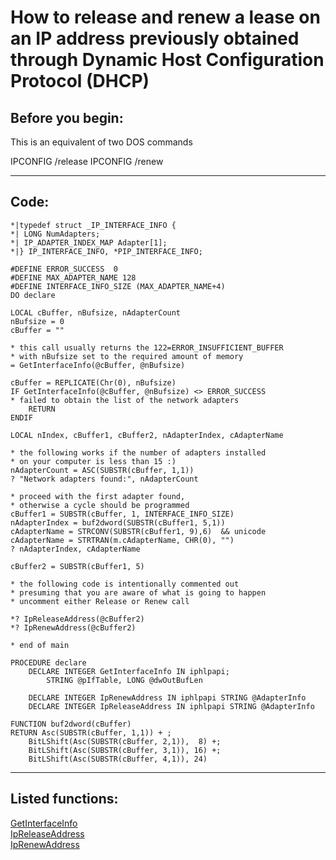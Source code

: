 
# How to release and renew a lease on an IP address previously obtained through Dynamic Host Configuration Protocol (DHCP)

## Before you begin:
This is an equivalent of two DOS commands  
<div class=precode>IPCONFIG /release  
IPCONFIG /renew   
</div>  
  
***  


## Code:
```foxpro  
*|typedef struct _IP_INTERFACE_INFO {
*| LONG NumAdapters;
*| IP_ADAPTER_INDEX_MAP Adapter[1];
*|} IP_INTERFACE_INFO, *PIP_INTERFACE_INFO;

#DEFINE ERROR_SUCCESS  0
#DEFINE MAX_ADAPTER_NAME 128
#DEFINE INTERFACE_INFO_SIZE (MAX_ADAPTER_NAME+4)
DO declare

LOCAL cBuffer, nBufsize, nAdapterCount
nBufsize = 0
cBuffer = ""

* this call usually returns the 122=ERROR_INSUFFICIENT_BUFFER
* with nBufsize set to the required amount of memory
= GetInterfaceInfo(@cBuffer, @nBufsize)

cBuffer = REPLICATE(Chr(0), nBufsize)
IF GetInterfaceInfo(@cBuffer, @nBufsize) <> ERROR_SUCCESS
* failed to obtain the list of the network adapters
	RETURN
ENDIF

LOCAL nIndex, cBuffer1, cBuffer2, nAdapterIndex, cAdapterName

* the following works if the number of adapters installed
* on your computer is less than 15 :)
nAdapterCount = ASC(SUBSTR(cBuffer, 1,1))
? "Network adapters found:", nAdapterCount

* proceed with the first adapter found,
* otherwise a cycle should be programmed
cBuffer1 = SUBSTR(cBuffer, 1, INTERFACE_INFO_SIZE)
nAdapterIndex = buf2dword(SUBSTR(cBuffer1, 5,1))
cAdapterName = STRCONV(SUBSTR(cBuffer1, 9),6)  && unicode
cAdapterName = STRTRAN(m.cAdapterName, CHR(0), "")
? nAdapterIndex, cAdapterName

cBuffer2 = SUBSTR(cBuffer1, 5)

* the following code is intentionally commented out
* presuming that you are aware of what is going to happen
* uncomment either Release or Renew call

*? IpReleaseAddress(@cBuffer2)
*? IpRenewAddress(@cBuffer2)

* end of main

PROCEDURE declare
	DECLARE INTEGER GetInterfaceInfo IN iphlpapi;
		STRING @pIfTable, LONG @dwOutBufLen

	DECLARE INTEGER IpRenewAddress IN iphlpapi STRING @AdapterInfo
	DECLARE INTEGER IpReleaseAddress IN iphlpapi STRING @AdapterInfo

FUNCTION buf2dword(cBuffer)
RETURN Asc(SUBSTR(cBuffer, 1,1)) + ;
	BitLShift(Asc(SUBSTR(cBuffer, 2,1)),  8) +;
	BitLShift(Asc(SUBSTR(cBuffer, 3,1)), 16) +;
	BitLShift(Asc(SUBSTR(cBuffer, 4,1)), 24)  
```  
***  


## Listed functions:
[GetInterfaceInfo](../libraries/iphlpapi/GetInterfaceInfo.md)  
[IpReleaseAddress](../libraries/iphlpapi/IpReleaseAddress.md)  
[IpRenewAddress](../libraries/iphlpapi/IpRenewAddress.md)  
